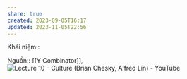 ```yaml
---
share: true
created: 2023-09-05T16:17
updated: 2023-11-05T22:56
---
```

Khái niệm:: 

Nguồn:: [[Y Combinator]], ![Lecture 10 - Culture (Brian Chesky, Alfred Lin) - YouTube](https://www.youtube.com/watch?v=RfWgVWGEuGE)